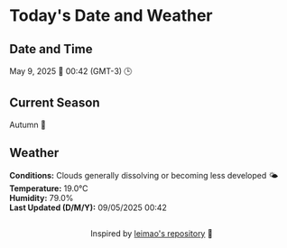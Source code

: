  # Today's Date and Weather
    
## Date and Time
May 9, 2025 📅
00:42 (GMT-3) 🕒

## Current Season
Autumn 🍂
## Weather 
**Conditions:** Clouds generally dissolving or becoming less developed 🌤
**Temperature:** 19.0°C  
**Humidity:** 79.0%  
**Last Updated (D/M/Y):** 09/05/2025 00:42
##
<div align="center">Inspired by <a href="https://github.com/leimao/What-Is-The-Date-Today">leimao's repository</a> 🌱</div>
